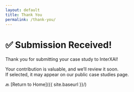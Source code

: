 ```yaml
---
layout: default
title: Thank You
permalink: /thank-you/
---
```


# ✅ Submission Received!

Thank you for submitting your case study to InterXAI!

Your contribution is valuable, and we’ll review it soon.  
If selected, it may appear on our public case studies page.

🔙 [Return to Home]({{ site.baseurl }}/)
